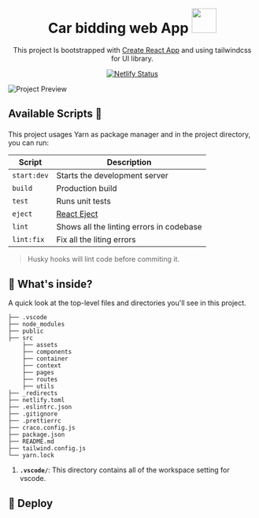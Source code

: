 # <div align="center"> Car bidding web App  <img src="https://github.com/Rajesh-Royal/car-bidding-system-react/blob/develop/src/assets/images/Car-bidder-logo-vertical.png" width="50"></div>

<div align="center">

This project Is bootstrapped with [Create React App](https://github.com/Ketansingh07) and using tailwindcss for UI library.

</div>

<div align="center">

[![Netlify Status](https://api.netlify.com/api/v1/badges/6aa7460c-564f-413a-8e72-8a4bc1bea455/deploy-status)](https://app.netlify.com/sites/car-bidding/deploys)

</div>

![Project Preview]()

## <p>Available Scripts :helicopter:</p>

This project usages Yarn as package manager and in the project directory, you can run:

| Script             | Description                   |
|--------------------|-------------------------------|
| `start:dev`        | Starts the development server |
| `build`            | Production build              |
|  `test`            | Runs unit tests               |
|  `eject`           | [React Eject](https://create-react-app.dev/docs/available-scripts/#npm-run-eject) |
| `lint`             | Shows all the linting errors in codebase  |
| `lint:fix`         | Fix all the liting errors |

> Husky hooks will lint code before commiting it.

## 🧐 What's inside?

A quick look at the top-level files and directories you'll see in this project.

    ├── .vscode
    ├── node_modules
    ├── public
    ├── src
        ├── assets
        ├── components
        ├── container
        ├── context
        ├── pages
        ├── routes
        ├── utils
    ├── _redirects
    ├── netlify.toml
    ├── .eslintrc.json
    ├── .gitignore
    ├── .prettierrc
    ├── craco.config.js
    ├── package.json
    ├── README.md
    ├── tailwind.config.js
    └── yarn.lock

1. **`.vscode/`**: This directory contains all of the workspace setting for vscode.

## 💫 Deploy
